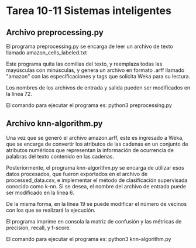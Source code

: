 # Tarea 10-11 Sistemas inteligentes

## Archivo preprocessing.py
El programa preprocessing.py se encarga de leer un archivo de texto llamado amazon_cells_labeled.txt

Este programa quita las comillas del texto, y reemplaza todas las mayúsculas con minúsculas, y genera un archivo en formato .arff llamado "amazon" con las especificaciones y tags que solicita Weka para su lectura.

Los nombres de los archivos de entrada y salida pueden ser modificados en la línea 72.

El comando para ejecutar el programa es:
    python3 preprocessing.py

## Archivo knn-algorithm.py
Una vez que se generó el archivo amazon.arff, este es ingresado a Weka, que se encarga de convertir los atributos de las cadenas en un conjunto de atributos numéricos que representan la información de ocurrencia de palabras del texto contenido en las cadenas.

Posteriormente, el programa knn-algorithm.py se encarga de utilizar esos datos procesados, que fueron exportados en el archivo de processed_data.csv, e implementar el método de clasificación supervisada conocido como k-nn. Si se desea, el nombre del archivo de entrada puede ser modificado en la línea 6.

De la misma forma, en la línea 19 se puede modificar el número de vecinos con los que se realizará la ejecución.

El programa imprime en consola la matriz de confusión y las métricas de precision, recall, y f-score.

El comando para ejecutar el programa es:
    python3 knn-algorithm.py